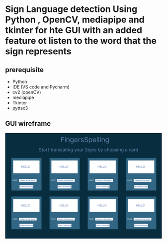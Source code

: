 # Sign Language detection Using Python , OpenCV, mediapipe and tkinter for hte GUI with an added feature ot listen to the word that the sign represents

## prerequisite 

* Python 
* IDE (VS code  and Pycharm)
* cv2 (openCV) 
* mediapipe 
* Tkinter 
* pyttsx3


## GUI wireframe
![GUI](./assets/Tk_wireframe.png)